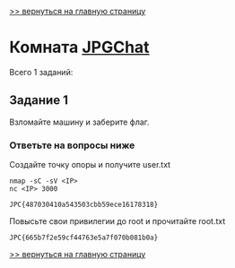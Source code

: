 [>> вернуться на главную страницу](https://github.com/BEPb/tryhackme/blob/master/README.md)

# Комната [JPGChat](https://tryhackme.com/r/room/jpgchat) 

Всего 1 заданий:
## Задание 1
Взломайте машину и заберите флаг.

### Ответьте на вопросы ниже
Создайте точку опоры и получите user.txt
```commandline
nmap -sC -sV <IP>
nc <IP> 3000
```
```commandline
JPC{487030410a543503cbb59ece16178318}
```

Повысьте свои привилегии до root и прочитайте root.txt
```commandline
JPC{665b7f2e59cf44763e5a7f070b081b0a}
```

[>> вернуться на главную страницу](https://github.com/BEPb/tryhackme/blob/master/README.md)